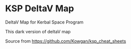 # KSP DeltaV Map
DeltaV Map for Kerbal Space Program

This dark version of deltaV map

Source from https://github.com/Kowgan/ksp_cheat_sheets
